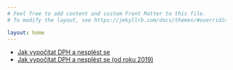 ```yaml
---
# Feel free to add content and custom Front Matter to this file.
# To modify the layout, see https://jekyllrb.com/docs/themes/#overriding-theme-defaults

layout: home
---
```


- [Jak vypočítat DPH a nesplést se](/jak-vypocitam-zaklad-dane.html)
- [Jak vypočítat DPH a nesplést se (od roku 2019)](/jak-vypocitat-dph-a-nesplest-se-2019.html)